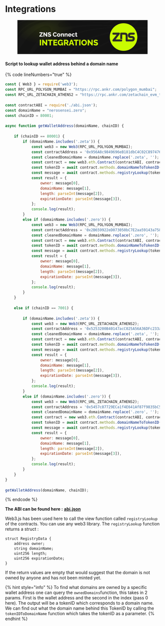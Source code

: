 # Integrations

<figure><img src="../.gitbook/assets/Poster_Twitter_71.jpg" alt=""><figcaption></figcaption></figure>

#### Script to lookup wallet address behind a domain name

{% code lineNumbers="true" %}
```javascript
const { Web3 } = require('web3');
const RPC_URL_POLYGON_MUMBAI = "https://rpc.ankr.com/polygon_mumbai";
const RPC_URL_ZETACHAIN_ATHENS2 = "https://rpc.ankr.com/zetachain_evm_testnet";

const contractABI = require('./abi.json');
const domainName = "nerosensei.zero";
const chainID = 80001;

async function getWalletAddress(domainName, chainID) {

    if (chainID == 80001) {
        if (domainName.includes('.zeta')) {
            const web3 = new Web3(RPC_URL_POLYGON_MUMBAI);
            const contractAddress = '0x956A8c9849696eB181dbC4C02C89747683209a7F';
            const cleanedDomainName = domainName.replace('.zeta', '');
            const contract = new web3.eth.Contract(contractABI, contractAddress);
            const tokenID = await contract.methods.domainNameToTokenID(cleanedDomainName).call();
            const message = await contract.methods.registryLookup(tokenID).call();
            const result = {
                owner: message[0],
                domainName: message[1],
                length: parseInt(message[2]),
                expirationDate: parseInt(message[3]),
            };
            console.log(result);
        }
        else if (domainName.includes('.zero')) {
            const web3 = new Web3(RPC_URL_POLYGON_MUMBAI);
            const contractAddress = '0x2B659922eD073050bC7E2aa59143a758EE9b230c';
            const cleanedDomainName = domainName.replace('.zero', '');
            const contract = new web3.eth.Contract(contractABI, contractAddress);
            const tokenID = await contract.methods.domainNameToTokenID(cleanedDomainName).call();
            const message = await contract.methods.registryLookup(tokenID).call();
            const result = {
                owner: message[0],
                domainName: message[1],
                length: parseInt(message[2]),
                expirationDate: parseInt(message[3]),
            };
            console.log(result);
        }
    }

    else if (chainID == 7001) {

        if (domainName.includes('.zeta')) {
            const web3 = new Web3(RPC_URL_ZETACHAIN_ATHENS2);
            const contractAddress = '0x5253200B40147acC025A56A36DFc233a56F78E74';
            const cleanedDomainName = domainName.replace('.zeta', '');
            const contract = new web3.eth.Contract(contractABI, contractAddress);
            const tokenID = await contract.methods.domainNameToTokenID(cleanedDomainName).call();
            const message = await contract.methods.registryLookup(tokenID).call();
            const result = {
                owner: message[0],
                domainName: message[1],
                length: parseInt(message[2]),
                expirationDate: parseInt(message[3]),
            };
            console.log(result);
        }
        else if (domainName.includes('.zero')) {
            const web3 = new Web3(RPC_URL_ZETACHAIN_ATHENS2);
            const contractAddress = '0x5457c87729ECa1f4E641Af87f9835bC558c18bFA';
            const cleanedDomainName = domainName.replace('.zero', '');
            const contract = new web3.eth.Contract(contractABI, contractAddress);
            const tokenID = await contract.methods.domainNameToTokenID(cleanedDomainName).call();
            const message = await contract.methods.registryLookup(tokenID).call();
            const result = {
                owner: message[0],
                domainName: message[1],
                length: parseInt(message[2]),
                expirationDate: parseInt(message[3]),
            };
            console.log(result);
        }
    }
}

getWalletAddress(domainName, chainID);
```
{% endcode %}

**The ABI can be found here :** [**abi.json**](https://github.com/ZNS-Connect/zns-contracts/blob/main/scripts/abi.json)

Web3.js has been used here to call the view function called `registryLookup` of the contracts. You can use any web3 library. The `registryLookup` function returns a struct :

```solidity
struct RegistryData {
    address owner;
    string domainName;
    uint256 length;
    uint256 expirationDate;
}
```

If the return values are empty that would suggest that the domain is not owned by anyone and has not been minted yet.

{% hint style="info" %}
To find what domains are owned by a specific wallet address one can query the `ownedDomains`function, this takes in 2 params. First is the wallet address and the second in the index (pass 0 here). The output will be a tokenID which corresponds to a domain name. We can find out what the domain name behind this TokenID by calling the `tokenIDToDomainName` function which takes the tokenID as a parameter.
{% endhint %}

